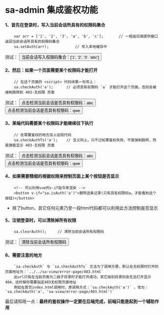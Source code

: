 # sa-admin 集成鉴权功能 


#### 1、首先在登录时，写入当前会话所具有的权限码集合
```
	var arr = ['1', '2', '3', 'a', 'b', 'c'];		// 一般由后端提供接口返回当前会话所具有的权限码集合 
	sa.setAuth(arr);			// 写入本地缓存中 
```
测试：
<button onclick="sa.setAuth(['1', '2', '3', 'abc']); alert('写入成功')">当前会话写入权限码集合：['1', '2', '3', 'abc']</button>


#### 2、然后：如果一个页面需要某个权限码才能打开 
```
	// 在这个页面的 <script> 代码块第一句写上：
	sa.checkAuth('a');		// 必须具有权限码 `a` 才能打开这个页面，否则会被强制跳转到 403-无权限 页面 
```
测试：
<button onclick="sa.checkAuth('abc'); alert('有')">点击检测当前会话是否具有权限码：abc</button>
<button onclick="sa.checkAuth('qwe'); alert('有')">点击检测当前会话是否具有权限码：qwe</button>


#### 3、某端代码需要某个权限码才能继续往下执行
```
	// 在需要鉴权的地方加上这段代码 
	sa.checkAuthTs('a');	// 含义同上，只不过如果鉴权失败，不是强制跳转，而是弹窗显示 403-无权限 页面 
```
测试：
<button onclick="sa.checkAuthTs('abc'); alert('有')">点击检测当前会话是否具有权限码：abc</button>
<button onclick="sa.checkAuthTs('qwe'); alert('有')">点击检测当前会话是否具有权限码：qwe</button>


#### 4、如果需要精细的根据权限来控制页面上某个按钮是否显示 
```
	<!-- 可以利用vue的v-if指令来渲染 -->
	<button v-if="sa.isAuth('a')">删除这条记录(只有具有权限码a，才能看到这个按钮)</button>
```
- 除了button，其它任何元素乃至一段html代码都可以利用此方法控制是否显示


#### 5、注销登录时，可以清除掉所有权限
```
	sa.clearAuth();		// 清除当前会话所有权限码 
```
测试：
<button onclick="sa.clearAuth(); alert('清除成功')">清除当前会话所有权限码</button>


#### 6、需要注意的地方
```
	`sa.checkAuth` 与 `sa.checkAuthTs` 方法为了调用方便，默认在无权限时打开的页面地址为：`../../sa-view/error-page/403.html`
	此url只有在当前页面为二级子目录时才能打开成功，其它级别目录则会无法打开显示404，这时候你需要指定403无权限页面地址 
	例如在首页index.html调用时，原调用方式：`sa.checkAuth('a')` ，改为：`sa.checkAuth('a', 'sa-view/error-page/403.html')`
```

最后请知晓一点：**最终的鉴权操作一定要在后端完成，前端只能是起到一个辅助作用**


